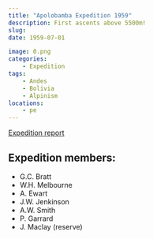 ```yaml
---
title: "Apolobamba Expedition 1959"
description: First ascents above 5500m!
slug: 
date: 1959-07-01

image: 0.png
categories:
    - Expedition
tags:
    - Andes
    - Bolivia
    - Alpinism
locations:
    - pe
---
```


[Expedition report](/documents/apolobamba1959.pdf)


## Expedition members:
- G.C. Bratt
- W.H. Melbourne
- A. Ewart
- J.W. Jenkinson
- A.W. Smith
- P. Garrard
- J. Maclay (reserve)